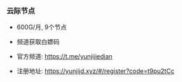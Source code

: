 ### 云际节点
- 600G/月, 9个节点

- 频道获取白嫖码

- 官方频道: https://t.me/yunjijiedian

- 注册地址: https://yunjijd.xyz/#/register?code=t9pu2tCc